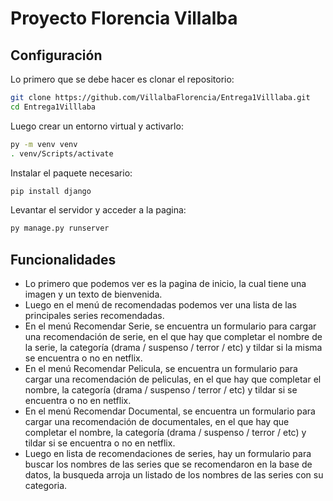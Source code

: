 # Proyecto Florencia Villalba

## Configuración

Lo primero que se debe hacer es clonar el repositorio:

```sh
git clone https://github.com/VillalbaFlorencia/Entrega1Villlaba.git
cd Entrega1Villlaba
```

Luego crear un entorno virtual y activarlo:

```sh
py -m venv venv
. venv/Scripts/activate
```
Instalar el paquete necesario:

```sh
pip install django
```

Levantar el servidor y acceder a la pagina:

```sh
py manage.py runserver
```

## Funcionalidades

- Lo primero que podemos ver es la pagina de inicio, la cual tiene una imagen y un texto de bienvenida. 
- Luego en el menú de recomendadas podemos ver una lista de las principales series recomendadas.
- En el menú Recomendar Serie, se encuentra un formulario para cargar una recomendación de serie, en el que hay que 
completar el nombre de la serie, la categoría (drama / suspenso / terror / etc) y tildar si la misma se encuentra o no 
en netflix. 
- En el menú Recomendar Pelicula, se encuentra un formulario para cargar una recomendación de peliculas, en el que hay 
que completar el nombre, la categoría (drama / suspenso / terror / etc) y tildar si se encuentra o no en netflix. 
- En el menú Recomendar Documental, se encuentra un formulario para cargar una recomendación de documentales, en el que
 hay que completar el nombre, la categoría (drama / suspenso / terror / etc) y tildar si se encuentra o no en netflix. 
- Luego en lista de recomendaciones de series, hay un formulario para buscar los nombres de las series que se 
recomendaron en la base de datos, la busqueda arroja un listado de los nombres de las series con su categoria. 
